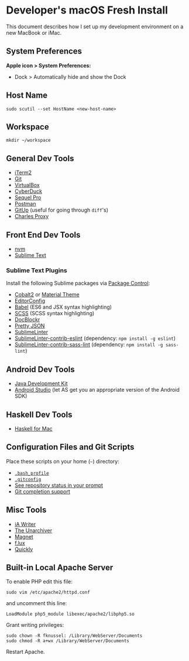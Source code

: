 # Developer's macOS Fresh Install

This document describes how I set up my development environment on a new MacBook or iMac. 

## System Preferences

**Apple icon > System Preferences:**

* Dock > Automatically hide and show the Dock

## Host Name

```
sudo scutil --set HostName <new-host-name>
```

## Workspace

```
mkdir ~/workspace
```

## General Dev Tools

* [iTerm2](https://www.iterm2.com/)
* [Git](http://git-scm.com/)
* [VirtualBox](https://www.virtualbox.org/)
* [CyberDuck](https://cyberduck.io/)
* [Sequel Pro](http://www.sequelpro.com/)
* [Postman](https://www.getpostman.com/)
* [GitUp](http://gitup.co/) (useful for going through `diff`'s)
* [Charles Proxy](https://www.charlesproxy.com/)

## Front End Dev Tools

* [nvm](https://github.com/creationix/nvm)
* [Sublime Text](https://www.sublimetext.com/)

### Sublime Text Plugins

Install the following Sublime packages via [Package Control](https://packagecontrol.io/):

* [Cobalt2](https://github.com/wesbos/cobalt2) or [Material Theme](https://github.com/equinusocio/material-theme)
* [EditorConfig](http://editorconfig.org/)
* [Babel](https://github.com/babel/babel-sublime) (ES6 and JSX syntax highlighting)
* [SCSS](https://github.com/MarioRicalde/SCSS.tmbundle) (SCSS syntax highlighting)
* [DocBlockr](https://github.com/spadgos/sublime-jsdocs)
* [Pretty JSON](https://github.com/dzhibas/SublimePrettyJson)
* [SublimeLinter](http://www.sublimelinter.com/)
* [SublimeLinter-contrib-eslint](https://github.com/roadhump/SublimeLinter-eslint) (dependency: `npm install -g eslint`)
* [SublimeLinter-contrib-sass-lint](https://github.com/skovhus/SublimeLinter-contrib-sass-lint) (dependency: `npm install -g sass-lint`)

## Android Dev Tools

* [Java Development Kit](http://www.oracle.com/technetwork/java/javase/downloads/)
* [Android Studio](https://developer.android.com/studio/) (let AS get you an appropriate version of the Android SDK)

## Haskell Dev Tools

* [Haskell for Mac](http://haskellformac.com/)

## Configuration Files and Git Scripts

Place these scripts on your home (`~`) directory:

* [`.bash_profile`](./.bash_profile)
* [`.gitconfig`](./.gitconfig)
* [See repository status in your prompt](https://github.com/git/git/blob/master/contrib/completion/git-prompt.sh)
* [Git completion support](https://github.com/git/git/blob/master/contrib/completion/git-completion.bash)

## Misc Tools

* [iA Writer](https://ia.net/writer)
* [The Unarchiver](http://unarchiver.c3.cx/unarchiver)
* [Magnet](http://magnet.crowdcafe.com/)
* [f.lux](https://justgetflux.com/)
* [Quickly](https://philmarell.com/quickly/)

## Built-in Local Apache Server

To enable PHP edit this file:

```
sudo vim /etc/apache2/httpd.conf
```

and uncomment this line:

```
LoadModule php5_module libexec/apache2/libphp5.so
```

Grant writing privileges:

```
sudo chown -R fknussel: /Library/WebServer/Documents
sudo chmod -R a+wx /Library/WebServer/Documents
```

Restart Apache.
